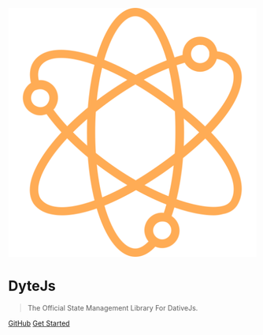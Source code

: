 ![logo](src/logo.svg)

# DyteJs

> The Official State Management Library For DativeJs.

[GitHub](https://github.com/dytejs/dytejs)
[Get Started](#get-started)